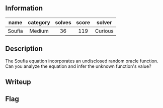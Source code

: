 ## Information
|  name  | category | solves | score | solver  |
|:------:|:--------:|:------:|:-----:|:-------:|
| Soufia |  Medium  |   36   |  119  | Curious |

## Description
The Soufia equation incorporates an undisclosed random oracle function. Can you analyze the equation and infer the unknown function's value?

## Writeup


## Flag

